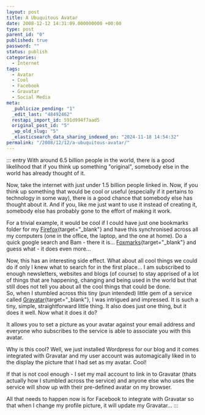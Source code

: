 ```yaml
---
layout: post
title: A Ubuquitous Avatar
date: 2008-12-12 14:31:09.000000000 +00:00
type: post
parent_id: "0"
published: true
password: ""
status: publish
categories:
  - Internet
tags:
  - Avatar
  - Cool
  - Facebook
  - Gravatar
  - Social Media
meta:
  _publicize_pending: "1"
  _edit_last: "48492462"
  restapi_import_id: 591d994f7aad5
  original_post_id: "5"
  _wp_old_slug: "5"
  _elasticsearch_data_sharing_indexed_on: "2024-11-18 14:54:32"
permalink: "/2008/12/12/a-ubuquitous-avatar/"
---
```


::: entry With around 6.5 billion people in the world, there is a good
likelihood that if you think up something "original", somebody else in the world
has already thought of it.

Now, take the internet with just under 1.5 billion people linked in. Now, if you
think up something that would be cool or useful (especially if it pertains to
technology in some way), there is a good chance that somebody else has thought
about it. And if you, like me just want to use it instead of creating it,
somebody else has probably gone to the effort of making it work.

For a trivial example, it would be cool if I could have just one bookmarks
folder for my
[Firefox](http://www.mozilla.com/firefox/ "Firefox Web Browser"){target="\_blank"}
and have this synchronised across all my computers (one in the office, the
laptop, and the one at home). Do a quick google search and Bam - there it is...
[Foxmarks](http://www.foxmarks.com/ "Foxmarks | Home"){target="\_blank"} and
guess what - it does even more...

Now, this has an interesting side effect. What about all cool things we could do
if only I knew what to search for in the first place... I am subscribed to
enough newsletters, websites and blogs (of course) to stay apprised of a lot of
things that are happening, changing and being used in the world but that still
does not tell you about all the cool things that could be done.\
So, when I stumbled across this tiny (pun intended) little gem of a service
called
[Gravatar](http://www.gravatar.com/ "Gravatar - Globally Recognised Avatars"){target="\_blank"},
I was intrigued and impressed. It is such a tiny, simple, straightforward little
thing. It also does just one thing, but it does it well. Now what it does it do?

It allows you to set a picture as your avatar against your email address and
everyone who subscribes to the service is able to associate you with this
avatar.

Why is this cool? Well, we just installed Wordpress for our blog and it comes
integrated with Gravatar and my user account was automagically liked in to the
display the picture that I had set as my avatar. Cool!

If that is not cool enough - I set my mail account to link in to Gravatar (thats
actually how I stumbled across the service) and anyone else who uses the service
will show up with their pre-defined avatar on my browser.

All that needs to happen now is for Facebook to integrate with Gravatar so that
when I change my profile picture, it will update my Gravatar... :::
